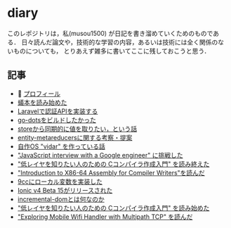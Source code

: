 # diary

このレポジトリは，私(musou1500) が日記を書き溜めていくためのものである．
日々読んだ論文や，技術的な学習の内容，あるいは技術には全く関係のないものについても，
とりあえず雑多に書いてここに残しておこうと思う．

## 記事

* :pushpin: [プロフィール](./profile.mkd)
* [蟻本を読み始めた](./bought-ant-book.mkd)
* [Laravelで認証APIを実装する](./building-auth-json-api-by-laravel.mkd)
* [go-dotsをビルドしたかった](./building-go-dots.mkd)
* [storeから同期的に値を取りたい，という話](./store-sync-way.mkd)
* [entity-metareducersに関する考察・提案](./memo-entity-metareducer.mkd)
* [自作OS "vidar" を作っている話](./started-making-home-made-os-vidar.mkd)
* ["JavaScript interview with a Google engineer" に挑戦した](./try-google-js-interview.mkd)
* [ "低レイヤを知りたい人のための Cコンパイラ作成入門" を読み終えた](./finished-reading-compilerbook.mkd)
* ["Introduction to X86-64 Assembly for Compiler Writers"を読んだ](./intro-to-x8664-asm-for-compiler-writers.mkd)
* [9ccにローカル変数を実装した](./impl-local-var-in-9cc.mkd)
* [Ionic v4 Beta 15がリリースされた](./release-ionic-4-beta15.mkd)
* [incremental-domとは何なのか](./what-is-the-incremental-dom.mkd)
* ["低レイヤを知りたい人のための Cコンパイラ作成入門" を読み始めた](./compiler-book-9cc.mkd)
* ["Exploring Mobile Wifi Handler with Multipath TCP" を読んだ](./Exploring-Mobile-WiFi-Handover-with-Multipath-TCP.mkd)
